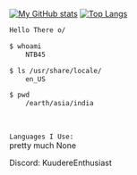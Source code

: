 [![My GitHub stats](https://github-readme-stats.vercel.app/api?username=NTB45&theme=midnight-purple&show_icons=true)](https://github.com/anuraghazra/github-readme-stats)
[![Top Langs](https://github-readme-stats.vercel.app/api/top-langs/?username=NTB45&theme=midnight-purple&layout=compact)](https://github.com/anuraghazra/github-readme-stats)
```bash
Hello There o/

$ whoami
    NTB45

$ ls /usr/share/locale/
    en_US

$ pwd
    /earth/asia/india
 ```
 </br>

 ```Languages I Use:```
</br>
 pretty much None





Discord: KuudereEnthusiast
